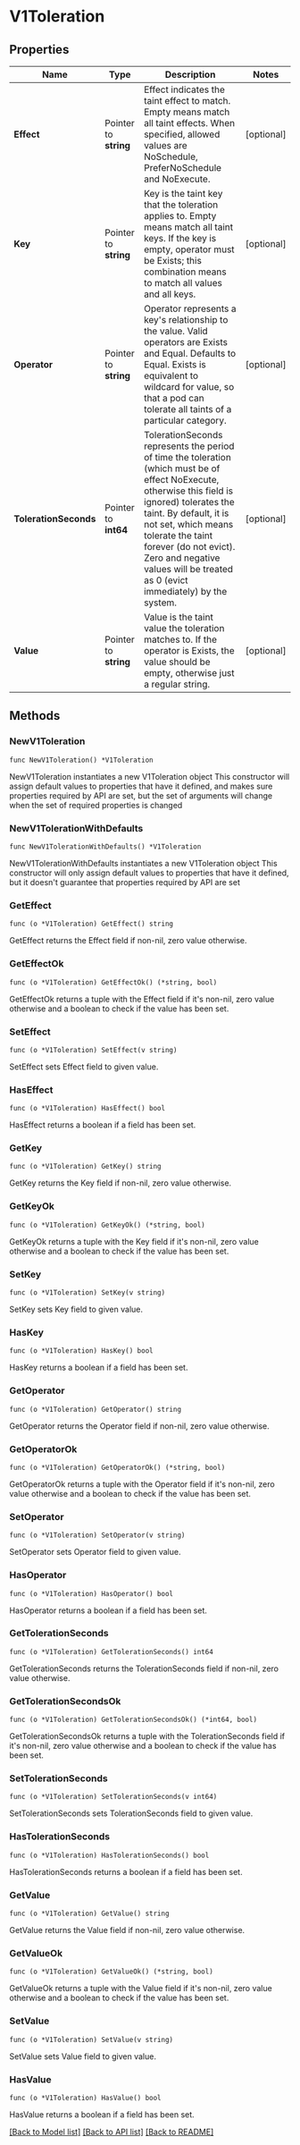 # V1Toleration

## Properties

Name | Type | Description | Notes
------------ | ------------- | ------------- | -------------
**Effect** | Pointer to **string** | Effect indicates the taint effect to match. Empty means match all taint effects. When specified, allowed values are NoSchedule, PreferNoSchedule and NoExecute. | [optional] 
**Key** | Pointer to **string** | Key is the taint key that the toleration applies to. Empty means match all taint keys. If the key is empty, operator must be Exists; this combination means to match all values and all keys. | [optional] 
**Operator** | Pointer to **string** | Operator represents a key&#39;s relationship to the value. Valid operators are Exists and Equal. Defaults to Equal. Exists is equivalent to wildcard for value, so that a pod can tolerate all taints of a particular category. | [optional] 
**TolerationSeconds** | Pointer to **int64** | TolerationSeconds represents the period of time the toleration (which must be of effect NoExecute, otherwise this field is ignored) tolerates the taint. By default, it is not set, which means tolerate the taint forever (do not evict). Zero and negative values will be treated as 0 (evict immediately) by the system. | [optional] 
**Value** | Pointer to **string** | Value is the taint value the toleration matches to. If the operator is Exists, the value should be empty, otherwise just a regular string. | [optional] 

## Methods

### NewV1Toleration

`func NewV1Toleration() *V1Toleration`

NewV1Toleration instantiates a new V1Toleration object
This constructor will assign default values to properties that have it defined,
and makes sure properties required by API are set, but the set of arguments
will change when the set of required properties is changed

### NewV1TolerationWithDefaults

`func NewV1TolerationWithDefaults() *V1Toleration`

NewV1TolerationWithDefaults instantiates a new V1Toleration object
This constructor will only assign default values to properties that have it defined,
but it doesn't guarantee that properties required by API are set

### GetEffect

`func (o *V1Toleration) GetEffect() string`

GetEffect returns the Effect field if non-nil, zero value otherwise.

### GetEffectOk

`func (o *V1Toleration) GetEffectOk() (*string, bool)`

GetEffectOk returns a tuple with the Effect field if it's non-nil, zero value otherwise
and a boolean to check if the value has been set.

### SetEffect

`func (o *V1Toleration) SetEffect(v string)`

SetEffect sets Effect field to given value.

### HasEffect

`func (o *V1Toleration) HasEffect() bool`

HasEffect returns a boolean if a field has been set.

### GetKey

`func (o *V1Toleration) GetKey() string`

GetKey returns the Key field if non-nil, zero value otherwise.

### GetKeyOk

`func (o *V1Toleration) GetKeyOk() (*string, bool)`

GetKeyOk returns a tuple with the Key field if it's non-nil, zero value otherwise
and a boolean to check if the value has been set.

### SetKey

`func (o *V1Toleration) SetKey(v string)`

SetKey sets Key field to given value.

### HasKey

`func (o *V1Toleration) HasKey() bool`

HasKey returns a boolean if a field has been set.

### GetOperator

`func (o *V1Toleration) GetOperator() string`

GetOperator returns the Operator field if non-nil, zero value otherwise.

### GetOperatorOk

`func (o *V1Toleration) GetOperatorOk() (*string, bool)`

GetOperatorOk returns a tuple with the Operator field if it's non-nil, zero value otherwise
and a boolean to check if the value has been set.

### SetOperator

`func (o *V1Toleration) SetOperator(v string)`

SetOperator sets Operator field to given value.

### HasOperator

`func (o *V1Toleration) HasOperator() bool`

HasOperator returns a boolean if a field has been set.

### GetTolerationSeconds

`func (o *V1Toleration) GetTolerationSeconds() int64`

GetTolerationSeconds returns the TolerationSeconds field if non-nil, zero value otherwise.

### GetTolerationSecondsOk

`func (o *V1Toleration) GetTolerationSecondsOk() (*int64, bool)`

GetTolerationSecondsOk returns a tuple with the TolerationSeconds field if it's non-nil, zero value otherwise
and a boolean to check if the value has been set.

### SetTolerationSeconds

`func (o *V1Toleration) SetTolerationSeconds(v int64)`

SetTolerationSeconds sets TolerationSeconds field to given value.

### HasTolerationSeconds

`func (o *V1Toleration) HasTolerationSeconds() bool`

HasTolerationSeconds returns a boolean if a field has been set.

### GetValue

`func (o *V1Toleration) GetValue() string`

GetValue returns the Value field if non-nil, zero value otherwise.

### GetValueOk

`func (o *V1Toleration) GetValueOk() (*string, bool)`

GetValueOk returns a tuple with the Value field if it's non-nil, zero value otherwise
and a boolean to check if the value has been set.

### SetValue

`func (o *V1Toleration) SetValue(v string)`

SetValue sets Value field to given value.

### HasValue

`func (o *V1Toleration) HasValue() bool`

HasValue returns a boolean if a field has been set.


[[Back to Model list]](../README.md#documentation-for-models) [[Back to API list]](../README.md#documentation-for-api-endpoints) [[Back to README]](../README.md)


